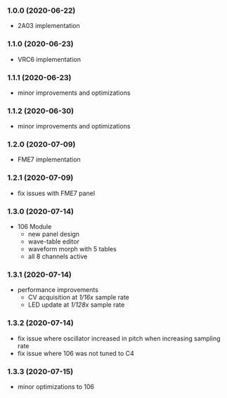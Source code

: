 ### 1.0.0 (2020-06-22)

- 2A03 implementation

### 1.1.0 (2020-06-23)

- VRC6 implementation

### 1.1.1 (2020-06-23)

- minor improvements and optimizations

### 1.1.2 (2020-06-30)

- minor improvements and optimizations

### 1.2.0 (2020-07-09)

- FME7 implementation

### 1.2.1 (2020-07-09)

- fix issues with FME7 panel

### 1.3.0 (2020-07-14)

- 106 Module
    - new panel design
    - wave-table editor
    - waveform morph with 5 tables
    - all 8 channels active

### 1.3.1 (2020-07-14)

- performance improvements
    - CV acquisition at _1/16x_ sample rate
    - LED update at _1/128x_ sample rate

### 1.3.2 (2020-07-14)

- fix issue where oscillator increased in pitch when increasing sampling rate
- fix issue where 106 was not tuned to C4

### 1.3.3 (2020-07-15)

- minor optimizations to 106
